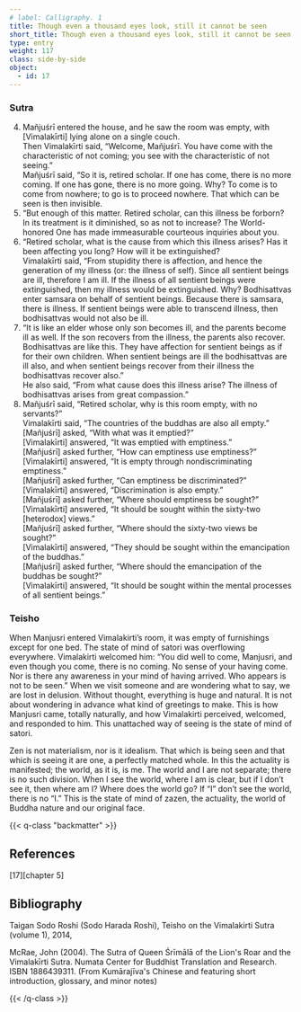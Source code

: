 ```yaml
---
# label: Calligraphy. 1
title: Though even a thousand eyes look, still it cannot be seen
short_title: Though even a thousand eyes look, still it cannot be seen
type: entry
weight: 117
class: side-by-side
object:
  - id: 17
---
```


### Sutra 

4. Mañjuśrī entered the house, and he saw the room was empty, with [Vimalakīrti] lying alone on a single couch.   
Then Vimalakīrti said, “Welcome, Mañjuśrī. You have come with the characteristic of not coming; you see with the characteristic of not seeing.”   
Mañjuśrī said, “So it is, retired scholar. If one has come, there is no more coming. If one has gone, there is no more going. Why? To come is to come from nowhere; to go is to proceed nowhere. That which can be seen is then invisible.   
5. “But enough of this matter. Retired scholar, can this illness be forborn? In its treatment is it diminished, so as not to increase? The World-honored One has made immeasurable courteous inquiries about you.   
6. “Retired scholar, what is the cause from which this illness arises? Has it been affecting you long? How will it be extinguished?   
Vimalakīrti said, “From stupidity there is affection, and hence the generation of my illness (or: the illness of self). Since all sentient beings are ill, therefore I am ill. If the illness of all sentient beings were extinguished, then my illness would be extinguished. Why? Bodhisattvas enter samsara on behalf of sentient beings. Because there is samsara, there is illness. If sentient beings were able to transcend illness, then bodhisattvas would not also be ill.   
7. “It is like an elder whose only son becomes ill, and the parents become ill as well. If the son recovers from the illness, the parents also recover. Bodhisattvas are like this. They have affection for sentient beings as if for their own children. When sentient beings are ill the bodhisattvas are ill also, and when sentient beings recover from their illness the bodhisattvas recover also.”   
He also said, “From what cause does this illness arise? The illness of bodhisattvas arises from great compassion.”   
8. Mañjuśrī said, “Retired scholar, why is this room empty, with no servants?”  
 Vimalakīrti said, “The countries of the buddhas are also all empty.”  
 [Mañjuśrī] asked, “With what was it emptied?”  
[Vimalakīrti] answered, “It was emptied with emptiness.”   
[Mañjuśrī] asked further, “How can emptiness use emptiness?”   
[Vimalakīrti] answered, “It is empty through nondiscriminating emptiness.”   
[Mañjuśrī] asked further, “Can emptiness be discriminated?”   
[Vimalakīrti] answered, “Discrimination is also empty.”  
 [Mañjuśrī] asked further, “Where should emptiness be sought?”   
[Vimalakīrti] answered, “It should be sought within the sixty-two [heterodox] views.”   
[Mañjuśrī] asked further, “Where should the sixty-two views be sought?”   
[Vimalakīrti] answered, “They should be sought within the emancipation of the buddhas.”   
[Mañjuśrī] asked further, “Where should the emancipation of the buddhas be sought?”   
[Vimalakīrti] answered, “It should be sought within the mental processes of all sentient beings.”

### Teisho

When Manjusri entered Vimalakirti’s room, it was empty of furnishings except for one bed. The state of mind of satori was overflowing everywhere. Vimalakirti welcomed him: “You did well to come, Manjusri, and even though you come, there is no coming. No sense of your having come. Nor is there any awareness in your mind of having arrived. Who appears is not to be seen.” When we visit someone and are wondering what to say, we are lost in delusion. Without thought, everything is huge and natural. It is not about wondering in advance what kind of greetings to make. This is how Manjusri came, totally naturally, and how Vimalakirti perceived, welcomed, and responded to him. This unattached way of seeing is the state of mind of satori.

Zen is not materialism, nor is it idealism. That which is being seen and that which is seeing it are one, a perfectly matched whole. In this the actuality is manifested; the world, as it is, is me. The world and I are not separate; there is no such division. When I see the world, where I am is clear, but if I don’t see it, then where am I? Where does the world go? If “I” don’t see the world, there is no “I.” This is the state of mind of zazen, the actuality, the world of Buddha nature and our original face.

{{< q-class "backmatter" >}}

## References
[17][chapter 5]

## Bibliography

Taigan Sodo Roshi (Sodo Harada Roshi), Teisho on the Vimalakirti Sutra (volume 1), 2014, 

McRae, John (2004). The Sutra of Queen Śrīmālā of the Lion's Roar and the Vimalakīrti Sutra. Numata Center for Buddhist Translation and Research. ISBN 1886439311. (From Kumārajīva's Chinese and featuring short introduction, glossary, and minor notes)

{{< /q-class >}}
